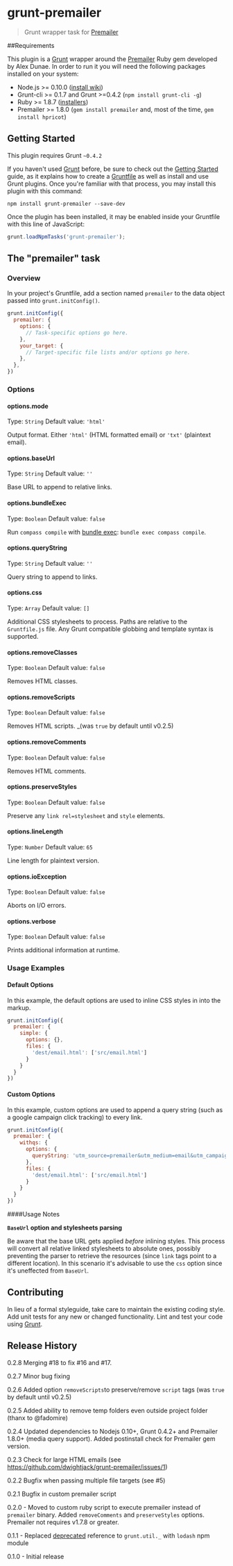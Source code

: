 # grunt-premailer

> Grunt wrapper task for [Premailer](https://github.com/alexdunae/premailer/)


##Requirements

This plugin is a [Grunt](http://gruntjs.com/)  wrapper around the [Premailer](https://github.com/alexdunae/premailer/) Ruby gem developed by Alex Dunae. In order to run it you will need the following packages installed on your system:

* Node.js >= 0.10.0 ([install wiki](https://github.com/joyent/node/wiki/Installing-Node.js-via-package-manager))
* Grunt-cli >= 0.1.7 and Grunt >=0.4.2 (`npm install grunt-cli -g`)
* Ruby >= 1.8.7 ([installers](http://www.ruby-lang.org/en/downloads/))
* Premailer >= 1.8.0 (`gem install premailer` and, most of the time, `gem install hpricot`)

## Getting Started

This plugin requires Grunt `~0.4.2`

If you haven't used [Grunt](http://gruntjs.com/) before, be sure to check out the [Getting Started](http://gruntjs.com/getting-started) guide, as it explains how to create a [Gruntfile](http://gruntjs.com/sample-gruntfile) as well as install and use Grunt plugins. Once you're familiar with that process, you may install this plugin with this command:

```shell
npm install grunt-premailer --save-dev
```

Once the plugin has been installed, it may be enabled inside your Gruntfile with this line of JavaScript:

```js
grunt.loadNpmTasks('grunt-premailer');
```

## The "premailer" task

### Overview
In your project's Gruntfile, add a section named `premailer` to the data object passed into `grunt.initConfig()`.

```js
grunt.initConfig({
  premailer: {
    options: {
      // Task-specific options go here.
    },
    your_target: {
      // Target-specific file lists and/or options go here.
    },
  },
})
```

### Options

#### options.mode
Type: `String`
Default value: `'html'`

Output format. Either `'html'` (HTML formatted email) or `'txt'` (plaintext email).

#### options.baseUrl
Type: `String`
Default value: `''`

Base URL to append to relative links.

#### options.bundleExec
Type: `Boolean`
Default value: `false`

Run `compass compile` with [bundle exec](http://gembundler.com/v1.3/man/bundle-exec.1.html): `bundle exec compass compile`.

#### options.queryString
Type: `String`
Default value: `''`

Query string to append to links.

#### options.css
Type: `Array`
Default value: `[]`

Additional CSS stylesheets to process. Paths are relative to the `Gruntfile.js` file. Any Grunt compatible globbing and template syntax is supported.

#### options.removeClasses
Type: `Boolean`
Default value: `false`

Removes HTML classes.

#### options.removeScripts
Type: `Boolean`
Default value: `false`

Removes HTML scripts. _(was `true` by default until v0.2.5)

#### options.removeComments
Type: `Boolean`
Default value: `false`

Removes HTML comments.


#### options.preserveStyles
Type: `Boolean`
Default value: `false`

Preserve any `link rel=stylesheet` and `style` elements.

#### options.lineLength
Type: `Number`
Default value: `65`

Line length for plaintext version.

#### options.ioException
Type: `Boolean`
Default value: `false`

Aborts on I/O errors.

#### options.verbose
Type: `Boolean`
Default value: `false`

Prints additional information at runtime.

### Usage Examples

#### Default Options
In this example, the default options are used to inline CSS styles in into the markup.

```js
grunt.initConfig({
  premailer: {
    simple: {
      options: {},
      files: {
        'dest/email.html': ['src/email.html']
      }
    }
  }
})
```

#### Custom Options
In this example, custom options are used to append a query string (such as a google campaign click tracking) to every link.

```js
grunt.initConfig({
  premailer: {
    withqs: {
      options: {
        queryString: 'utm_source=premailer&utm_medium=email&utm_campaign=test'
      },
      files: {
        'dest/email.html': ['src/email.html']
      }
    }
  }
})
```

####Usage Notes

**`BaseUrl` option and stylesheets parsing**

Be aware that the base URL gets applied _before_ inlining styles. This process will convert all relative linked stylesheets to absolute ones, possibly preventing the parser to retrieve the resources (since `link` tags point to a different location).
In this scenario it's advisable to use the `css` option since it's uneffected from `BaseUrl`.

## Contributing
In lieu of a formal styleguide, take care to maintain the existing coding style. Add unit tests for any new or changed functionality. Lint and test your code using [Grunt](http://gruntjs.com/).

## Release History

0.2.8 Merging #18 to fix #16 and #17.

0.2.7 Minor bug fixing

0.2.6 Added option `removeScripts`to preserve/remove `script` tags (was `true` by default until v0.2.5)

0.2.5 Added ability to remove temp folders even outside project folder (thanx to @fadomire)

0.2.4 Updated dependencies to Nodejs 0.10+, Grunt 0.4.2+ and Premailer 1.8.0+ (media query support). Added postinstall check for Premailer gem version.

0.2.3 Check for large HTML emails (see https://github.com/dwightjack/grunt-premailer/issues/1)

0.2.2 Bugfix when passing multiple file targets (see #5)

0.2.1 Bugfix in custom premailer script

0.2.0 - Moved to custom ruby script to execute premailer instead of `premailer` binary. Added `removeComments` and `preserveStyles` options. Premailer not requires v1.7.8 or greater.

0.1.1 - Replaced [deprecated](http://gruntjs.com/blog/2013-11-21-grunt-0.4.2-released) reference to `grunt.util._` with `lodash` npm module

0.1.0 - Initial release
